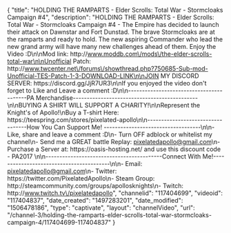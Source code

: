 {
    "title": "HOLDING THE RAMPARTS - Elder Scrolls: Total War - Stormcloaks Campaign #4",
    "description": "HOLDING THE RAMPARTS - Elder Scrolls: Total War - Stormcloaks Campaign #4 - The Empire has decided to launch their attack on Dawnstar and Fort Dunstad.  The brave Stormcloaks are at the ramparts and ready to hold.  The new aspiring Commander who lead the new grand army will have many new challenges ahead of them.  Enjoy the Video :D\n\nMod link: http:\/\/www.moddb.com\/mods\/the-elder-scrolls-total-war\n\nUnofficial Patch: http:\/\/www.twcenter.net\/forums\/showthread.php?750685-Sub-mod-Unofficial-TES-Patch-1-3-DOWNLOAD-LINK\n\nJOIN MY DISCORD SERVER: https:\/\/discord.gg\/JjR7UR3\n\nIf you enjoyed the video don't forget to Like and Leave a comment :D\n\n-----------------------------------------PA Merchandise---------------------------------------------\n\nBUYING A SHIRT WILL SUPPORT A CHARITY!\n\nRepresent the Knight's of Apollo!\nBuy a T-shirt Here: https:\/\/teespring.com\/stores\/pixelated-apollo\n\n----------------------------------How You Can Support Me! -----------------------------------\n\n- Like, share and leave a comment :D\n- Turn OFF adblock or whitelist my channel\n- Send me a GREAT battle Replay: pixelatedapollo@gmail.com\n- Purchase a Server at: https:\/\/oasis-hosting.net\/ and use this discount code - PA2017 \n\n------------------------------------------Connect With Me!-----------------------------------------\n\n- Email: pixelatedapollo@gmail.com\n- Twitter: https:\/\/twitter.com\/PixelatedApollo\n- Steam Group:  http:\/\/steamcommunity.com\/groups\/apollosknights\n- Twitch: http:\/\/www.twitch.tv\/pixelatedapollo",
    "channelid": "117404699",
    "videoid": "117404837",
    "date_created": "1497283201",
    "date_modified": "1506478186",
    "type": "captivate",
    "layout": "channelVideo",
    "url": "\/channel-3\/holding-the-ramparts-elder-scrolls-total-war-stormcloaks-campaign-4\/117404699-117404837"
}